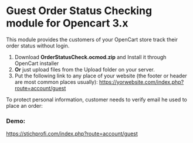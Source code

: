 # Guest Order Status Checking module for Opencart 3.x

This module provides the customers of your OpenCart store track their order status without login.

1. Download **OrderStatusCheck.ocmod.zip** and Install it through OpenCart installer
2. **Or** just upload files from the Upload folder on your server.
3. Put the following link to any place of your website (the footer or header are most common places usually): https://yorwebsite.com/index.php?route=account/guest

To protect personal information, customer needs to verify email he used to place an order: 

### Demo:

https://stichprofi.com/index.php?route=account/guest